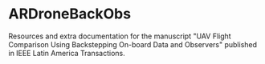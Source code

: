 # ARDroneBackObs
Resources and extra documentation for the manuscript "UAV Flight Comparison Using Backstepping On-board Data and Observers" published in IEEE Latin America Transactions.
